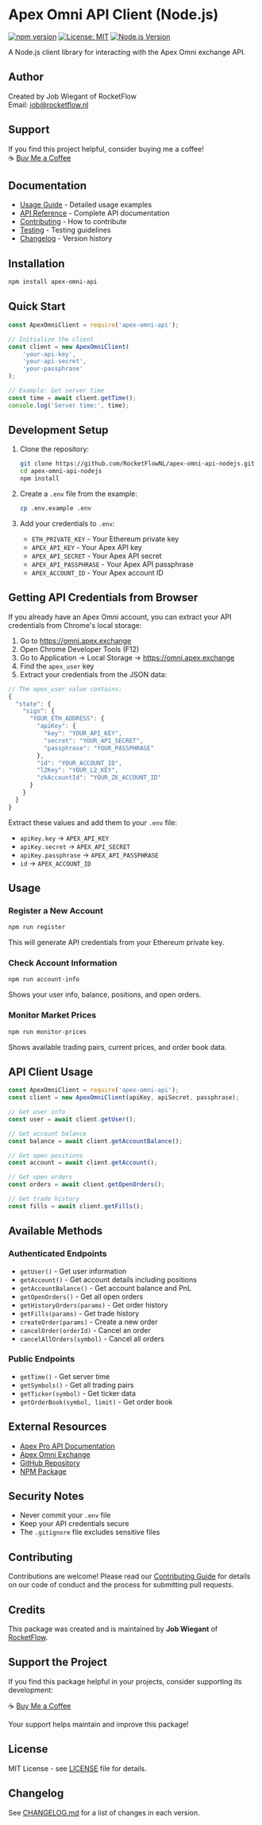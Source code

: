 # Apex Omni API Client (Node.js)

[![npm version](https://badge.fury.io/js/apex-omni-api.svg)](https://www.npmjs.com/package/apex-omni-api)
[![License: MIT](https://img.shields.io/badge/License-MIT-yellow.svg)](https://opensource.org/licenses/MIT)
[![Node.js Version](https://img.shields.io/node/v/apex-omni-api.svg)](https://nodejs.org)

A Node.js client library for interacting with the Apex Omni exchange API.

## Author

Created by Job Wiegant of RocketFlow  
Email: job@rocketflow.nl

## Support

If you find this project helpful, consider buying me a coffee!  
☕ [Buy Me a Coffee](https://coff.ee/jobwiegant)

## Documentation

- [Usage Guide](./USAGE.md) - Detailed usage examples
- [API Reference](./API.md) - Complete API documentation
- [Contributing](./CONTRIBUTING.md) - How to contribute
- [Testing](./TESTING.md) - Testing guidelines
- [Changelog](./CHANGELOG.md) - Version history

## Installation

```bash
npm install apex-omni-api
```

## Quick Start

```javascript
const ApexOmniClient = require('apex-omni-api');

// Initialize the client
const client = new ApexOmniClient(
    'your-api-key',
    'your-api-secret',
    'your-passphrase'
);

// Example: Get server time
const time = await client.getTime();
console.log('Server time:', time);
```

## Development Setup

1. Clone the repository:
   ```bash
   git clone https://github.com/RocketFlowNL/apex-omni-api-nodejs.git
   cd apex-omni-api-nodejs
   npm install
   ```

2. Create a `.env` file from the example:
   ```bash
   cp .env.example .env
   ```

3. Add your credentials to `.env`:
   - `ETH_PRIVATE_KEY` - Your Ethereum private key
   - `APEX_API_KEY` - Your Apex API key
   - `APEX_API_SECRET` - Your Apex API secret
   - `APEX_API_PASSPHRASE` - Your Apex API passphrase
   - `APEX_ACCOUNT_ID` - Your Apex account ID

## Getting API Credentials from Browser

If you already have an Apex Omni account, you can extract your API credentials from Chrome's local storage:

1. Go to https://omni.apex.exchange
2. Open Chrome Developer Tools (F12)
3. Go to Application → Local Storage → https://omni.apex.exchange
4. Find the `apex_user` key
5. Extract your credentials from the JSON data:

```javascript
// The apex_user value contains:
{
  "state": {
    "sigs": {
      "YOUR_ETH_ADDRESS": {
        "apiKey": {
          "key": "YOUR_API_KEY",
          "secret": "YOUR_API_SECRET",
          "passphrase": "YOUR_PASSPHRASE"
        },
        "id": "YOUR_ACCOUNT_ID",
        "l2Key": "YOUR_L2_KEY",
        "zkAccountId": "YOUR_ZK_ACCOUNT_ID"
      }
    }
  }
}
```

Extract these values and add them to your `.env` file:
- `apiKey.key` → `APEX_API_KEY`
- `apiKey.secret` → `APEX_API_SECRET`
- `apiKey.passphrase` → `APEX_API_PASSPHRASE`
- `id` → `APEX_ACCOUNT_ID`

## Usage

### Register a New Account
```bash
npm run register
```
This will generate API credentials from your Ethereum private key.

### Check Account Information
```bash
npm run account-info
```
Shows your user info, balance, positions, and open orders.

### Monitor Market Prices
```bash
npm run monitor-prices
```
Shows available trading pairs, current prices, and order book data.

## API Client Usage

```javascript
const ApexOmniClient = require('apex-omni-api');
const client = new ApexOmniClient(apiKey, apiSecret, passphrase);

// Get user info
const user = await client.getUser();

// Get account balance
const balance = await client.getAccountBalance();

// Get open positions
const account = await client.getAccount();

// Get open orders
const orders = await client.getOpenOrders();

// Get trade history
const fills = await client.getFills();
```

## Available Methods

### Authenticated Endpoints
- `getUser()` - Get user information
- `getAccount()` - Get account details including positions
- `getAccountBalance()` - Get account balance and PnL
- `getOpenOrders()` - Get all open orders
- `getHistoryOrders(params)` - Get order history
- `getFills(params)` - Get trade history
- `createOrder(params)` - Create a new order
- `cancelOrder(orderId)` - Cancel an order
- `cancelAllOrders(symbol)` - Cancel all orders

### Public Endpoints
- `getTime()` - Get server time
- `getSymbols()` - Get all trading pairs
- `getTicker(symbol)` - Get ticker data
- `getOrderBook(symbol, limit)` - Get order book

## External Resources

- [Apex Pro API Documentation](https://api-docs.pro.apex.exchange/)
- [Apex Omni Exchange](https://omni.apex.exchange)
- [GitHub Repository](https://github.com/RocketFlowNL/apex-omni-api-nodejs)
- [NPM Package](https://www.npmjs.com/package/apex-omni-api)

## Security Notes

- Never commit your `.env` file
- Keep your API credentials secure
- The `.gitignore` file excludes sensitive files

## Contributing

Contributions are welcome! Please read our [Contributing Guide](./CONTRIBUTING.md) for details on our code of conduct and the process for submitting pull requests.

## Credits

This package was created and is maintained by **Job Wiegant** of [RocketFlow](https://rocketflow.nl).

## Support the Project

If you find this package helpful in your projects, consider supporting its development:

☕ [Buy Me a Coffee](https://coff.ee/jobwiegant)

Your support helps maintain and improve this package!

## License

MIT License - see [LICENSE](./LICENSE) file for details.

## Changelog

See [CHANGELOG.md](./CHANGELOG.md) for a list of changes in each version.